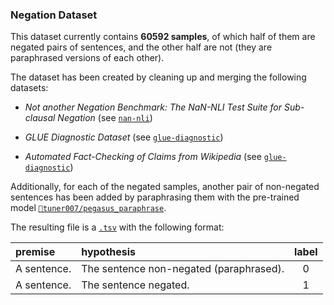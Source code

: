 ### Negation Dataset

This dataset currently contains **60592 samples**, of which half of them are
negated pairs of sentences, and the other half are not (they are paraphrased
versions of each other).

The dataset has been created by cleaning up and merging the following datasets:

* _Not another Negation Benchmark: The NaN-NLI Test Suite for Sub-clausal
Negation_ (see
[`nan-nli`](https://github.com/dmlls/negation-datasets/tree/main/nan-nli))

* _GLUE Diagnostic Dataset_ (see
[`glue-diagnostic`](https://github.com/dmlls/negation-datasets/tree/main/glue-diagnostic))

* _Automated Fact-Checking of Claims from Wikipedia_ (see
[`glue-diagnostic`](https://github.com/dmlls/negation-datasets/tree/main/wikifactcheck-english))

Additionally, for each of the negated samples, another pair of non-negated
sentences has been added by paraphrasing them with the pre-trained model 
[`🤗tuner007/pegasus_paraphrase`](https://huggingface.co/tuner007/pegasus_paraphrase).

The resulting file is a
[`.tsv`](https://github.com/dmlls/negation-datasets/blob/main/negation-dataset/negation_dataset.tsv)
with the following format:

| premise     | hypothesis                              | label |
|:------------|:----------------------------------------|:-----:|
| A sentence. | The sentence non-negated (paraphrased). | 0     |
| A sentence. | The sentence negated.                   | 1     |
